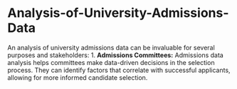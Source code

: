 # Analysis-of-University-Admissions-Data
An analysis of university admissions data can be invaluable for several purposes and stakeholders:  1. **Admissions Committees:** Admissions data analysis helps committees make data-driven decisions in the selection process. They can identify factors that correlate with successful applicants, allowing for more informed candidate selection. 
